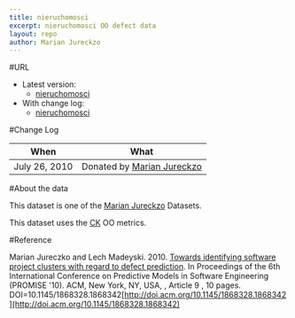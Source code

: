 ```yaml
---
title: nieruchomosci
excerpt: nieruchomosci OO defect data
layout: repo
author: Marian Jureckzo
---
```



#URL

  * Latest version: 
    * [nieruchomosci](https://terapromise.csc.ncsu.edu:8443/svn/repo/defect/ck/nieruchomosci/nieruchomosci.csv)
  * With change log: 
    * [nieruchomosci](https://terapromise.csc.ncsu.edu:8443/svn/repo/defect/ck/nieruchomosci/)

#Change Log

When | What
---- | ----
July 26, 2010 | Donated by [Marian Jureckzo](/repo/people/data-donors/promise3.html)

#About the data

This dataset is one of the [Marian Jureckzo](/repo/people/data-donors/promise3.html) Datasets.

This dataset uses the [CK](/repo/defect/ck) OO metrics.

#Reference

Marian Jureczko and Lech Madeyski. 2010. [Towards identifying software project clusters with regard to defect prediction](http://dl.acm.org/citation.cfm?id=1868328.1868342&coll=DL&dl=GUIDE&CFID=96280125&CFTOKEN=47274353). In
Proceedings of the 6th International Conference on Predictive
Models in Software Engineering (PROMISE '10). ACM, New York,
NY, USA, , Article 9 , 10 pages. DOI=10.1145/1868328.1868342[http://doi.acm.org/10.1145/1868328.1868342](http://doi.acm.org/10.1145/1868328.1868342)

